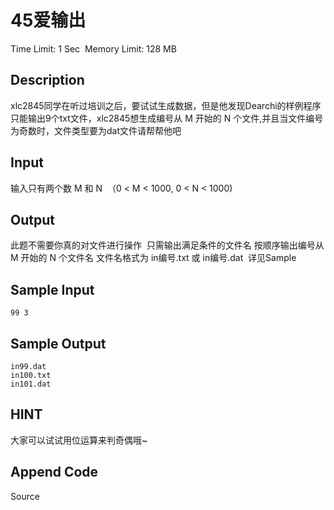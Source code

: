 # 45爱输出
Time Limit: 1 Sec  Memory Limit: 128 MB


## Description
xlc2845同学在听过培训之后，要试试生成数据，但是他发现Dearchi的样例程序只能输出9个txt文件，xlc2845想生成编号从 M 开始的 N 个文件,并且当文件编号为奇数时，文件类型要为dat文件请帮帮他吧


## Input
输入只有两个数 M 和 N  （0 < M < 1000, 0 < N < 1000) 


## Output
此题不需要你真的对文件进行操作  只需输出满足条件的文件名
按顺序输出编号从 M 开始的 N 个文件名
文件名格式为 in编号.txt 或 in编号.dat
 详见Sample


## Sample Input
```
99 3
```
## Sample Output
```
in99.dat
in100.txt
in101.dat

```

## HINT
大家可以试试用位运算来判奇偶哦~


## Append Code
Source